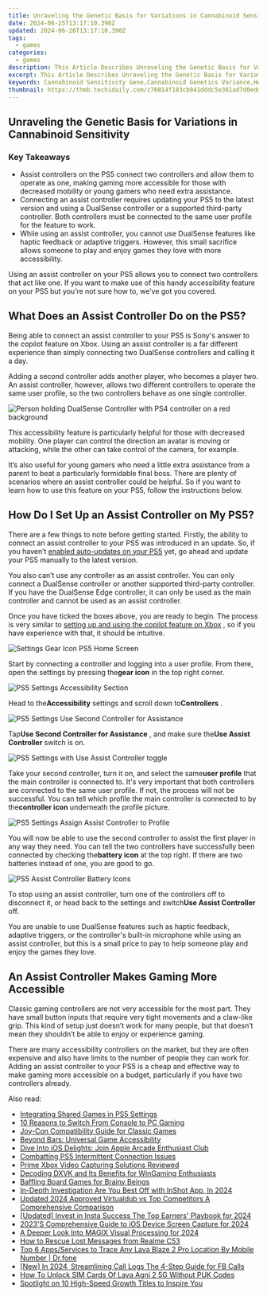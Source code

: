 ```yaml
---
title: Unraveling the Genetic Basis for Variations in Cannabinoid Sensitivity
date: 2024-06-25T13:17:10.390Z
updated: 2024-06-26T13:17:10.390Z
tags:
  - games
categories:
  - games
description: This Article Describes Unraveling the Genetic Basis for Variations in Cannabinoid Sensitivity
excerpt: This Article Describes Unraveling the Genetic Basis for Variations in Cannabinoid Sensitivity
keywords: Cannabinoid Sensitivity Gene,Cannabinoid Genetics Variance,Heritability of Cannabinoids,Cannabinoid Receptors Genetic,Genetic Differences in CB1,Genetic Variation on THC,Efficacy Gene for CBD
thumbnail: https://thmb.techidaily.com/c76014f183cb941dddc5e361ad7d0edd6dead041e02cfc6dbe8d9945052e8865.jpg
---
```


## Unraveling the Genetic Basis for Variations in Cannabinoid Sensitivity

### Key Takeaways

* Assist controllers on the PS5 connect two controllers and allow them to operate as one, making gaming more accessible for those with decreased mobility or young gamers who need extra assistance.
* Connecting an assist controller requires updating your PS5 to the latest version and using a DualSense controller or a supported third-party controller. Both controllers must be connected to the same user profile for the feature to work.
* While using an assist controller, you cannot use DualSense features like haptic feedback or adaptive triggers. However, this small sacrifice allows someone to play and enjoy games they love with more accessibility.

 Using an assist controller on your PS5 allows you to connect two controllers that act like one. If you want to make use of this handy accessibility feature on your PS5 but you’re not sure how to, we’ve got you covered.

## What Does an Assist Controller Do on the PS5?

 Being able to connect an assist controller to your PS5 is Sony's answer to the copilot feature on Xbox. Using an assist controller is a far different experience than simply connecting two DualSense controllers and calling it a day.

 Adding a second controller adds another player, who becomes a player two. An assist controller, however, allows two different controllers to operate the same user profile, so the two controllers behave as one single controller.

![Person holding DualSense Controller with PS4 controller on a red background](https://static1.makeuseofimages.com/wordpress/wp-content/uploads/2023/11/person-holding-dualsense-controller-with-ps4-controller-on-a-red-background.jpg)

 This accessibility feature is particularly helpful for those with decreased mobility. One player can control the direction an avatar is moving or attacking, while the other can take control of the camera, for example.

 It’s also useful for young gamers who need a little extra assistance from a parent to beat a particularly formidable final boss. There are plenty of scenarios where an assist controller could be helpful. So if you want to learn how to use this feature on your PS5, follow the instructions below.

## How Do I Set Up an Assist Controller on My PS5?

 There are a few things to note before getting started. Firstly, the ability to connect an assist controller to your PS5 was introduced in an update. So, if you haven’t [enabled auto-updates on your PS5](https://www.makeuseof.com/how-to-enable-ps5-auto-updates/) yet, go ahead and update your PS5 manually to the latest version.

 You also can’t use any controller as an assist controller. You can only connect a DualSense controller or another supported third-party controller. If you have the DualSense Edge controller, it can only be used as the main controller and cannot be used as an assist controller.

 Once you have ticked the boxes above, you are ready to begin. The process is very similar to [setting up and using the copilot feature on Xbox](https://www.makeuseof.com/how-to-set-up-and-use-co-pilot-on-xbox-series-xs/) , so if you have experience with that, it should be intuitive.

![Settings Gear Icon PS5 Home Screen](https://static1.makeuseofimages.com/wordpress/wp-content/uploads/2023/11/settings-gear-icon-ps5-home-screen.jpg)

 Start by connecting a controller and logging into a user profile. From there, open the settings by pressing the**gear icon** in the top right corner.

![PS5 Settings Accessibility Section](https://static1.makeuseofimages.com/wordpress/wp-content/uploads/2023/11/ps5-settings-accessibility-section.jpg)

 Head to the**Accessibility** settings and scroll down to**Controllers** .

![PS5 Settings Use Second Controller for Assistance](https://static1.makeuseofimages.com/wordpress/wp-content/uploads/2023/11/ps5-settings-use-second-controller-for-assistance.jpg)

 Tap**Use Second Controller for Assistance** , and make sure the**Use Assist Controller** switch is on.

![PS5 Settings with Use Assist Controller toggle](https://static1.makeuseofimages.com/wordpress/wp-content/uploads/2023/11/ps5-settings-use-assist-controller-switch.jpg)

 Take your second controller, turn it on, and select the same**user profile** that the main controller is connected to. It's very important that both controllers are connected to the same user profile. If not, the process will not be successful. You can tell which profile the main controller is connected to by the**controller icon** underneath the profile picture.

![PS5 Settings Assign Assist Controller to Profile](https://static1.makeuseofimages.com/wordpress/wp-content/uploads/2023/11/ps5-settings-assign-assist-controller-to-profile.jpg)

 You will now be able to use the second controller to assist the first player in any way they need. You can tell the two controllers have successfully been connected by checking the**battery icon** at the top right. If there are two batteries instead of one, you are good to go.

![PS5 Assist Controller Battery Icons](https://static1.makeuseofimages.com/wordpress/wp-content/uploads/2023/11/ps5-assist-controller-battery-icons.jpg)

 To stop using an assist controller, turn one of the controllers off to disconnect it, or head back to the settings and switch**Use Assist Controller** off.

 You are unable to use DualSense features such as haptic feedback, adaptive triggers, or the controller's built-in microphone while using an assist controller, but this is a small price to pay to help someone play and enjoy the games they love.

## An Assist Controller Makes Gaming More Accessible

 Classic gaming controllers are not very accessible for the most part. They have small button inputs that require very tight movements and a claw-like grip. This kind of setup just doesn’t work for many people, but that doesn’t mean they shouldn’t be able to enjoy or experience gaming.

 There are many accessibility controllers on the market, but they are often expensive and also have limits to the number of people they can work for. Adding an assist controller to your PS5 is a cheap and effective way to make gaming more accessible on a budget, particularly if you have two controllers already.


<ins class="adsbygoogle"
     style="display:block"
     data-ad-format="autorelaxed"
     data-ad-client="ca-pub-7571918770474297"
     data-ad-slot="1223367746"></ins>



<ins class="adsbygoogle"
     style="display:block"
     data-ad-client="ca-pub-7571918770474297"
     data-ad-slot="8358498916"
     data-ad-format="auto"
     data-full-width-responsive="true"></ins>

<span class="atpl-alsoreadstyle">Also read:</span>
<div><ul>
<li><a href="https://games-able.techidaily.com/integrating-shared-games-in-ps5-settings/"><u>Integrating Shared Games in PS5 Settings</u></a></li>
<li><a href="https://games-able.techidaily.com/10-reasons-to-switch-from-console-to-pc-gaming/"><u>10 Reasons to Switch From Console to PC Gaming</u></a></li>
<li><a href="https://games-able.techidaily.com/joy-con-compatibility-guide-for-classic-games/"><u>Joy-Con Compatibility Guide for Classic Games</u></a></li>
<li><a href="https://games-able.techidaily.com/beyond-bars-universal-game-accessibility/"><u>Beyond Bars: Universal Game Accessibility</u></a></li>
<li><a href="https://games-able.techidaily.com/dive-into-ios-delights-join-apple-arcade-enthusiast-club/"><u>Dive Into iOS Delights: Join Apple Arcade Enthusiast Club</u></a></li>
<li><a href="https://games-able.techidaily.com/combatting-ps5-intermittent-connection-issues/"><u>Combatting PS5 Intermittent Connection Issues</u></a></li>
<li><a href="https://games-able.techidaily.com/prime-xbox-video-capturing-solutions-reviewed/"><u>Prime Xbox Video Capturing Solutions Reviewed</u></a></li>
<li><a href="https://games-able.techidaily.com/decoding-dxvk-and-its-benefits-for-wingaming-enthusiasts/"><u>Decoding DXVK and Its Benefits for WinGaming Enthusiasts</u></a></li>
<li><a href="https://games-able.techidaily.com/baffling-board-games-for-brainy-beings/"><u>Baffling Board Games for Brainy Beings</u></a></li>
<li><a href="https://some-techniques.techidaily.com/in-depth-investigation-are-you-best-off-with-inshot-app-in-2024/"><u>In-Depth Investigation  Are You Best Off with InShot App, In 2024</u></a></li>
<li><a href="https://video-content-creator.techidaily.com/updated-2024-approved-virtualdub-vs-top-competitors-a-comprehensive-comparison/"><u>Updated 2024 Approved Virtualdub vs Top Competitors A Comprehensive Comparison</u></a></li>
<li><a href="https://instagram-clips.techidaily.com/updated-invest-in-insta-success-the-top-earners-playbook-for-2024/"><u>[Updated] Invest in Insta Success  The Top Earners' Playbook for 2024</u></a></li>
<li><a href="https://desktop-recording.techidaily.com/2023s-comprehensive-guide-to-ios-device-screen-capture-for-2024/"><u>2023'S Comprehensive Guide to iOS Device Screen Capture for 2024</u></a></li>
<li><a href="https://extra-lessons.techidaily.com/a-deeper-look-into-magix-visual-processing-for-2024/"><u>A Deeper Look Into MAGIX Visual Processing for 2024</u></a></li>
<li><a href="https://blog-min.techidaily.com/how-to-rescue-lost-messages-from-realme-c53-by-fonelab-android-recover-messages/"><u>How to Rescue Lost Messages from Realme C53</u></a></li>
<li><a href="https://android-location-track.techidaily.com/top-6-appsservices-to-trace-any-lava-blaze-2-pro-location-by-mobile-number-drfone-by-drfone-virtual-android/"><u>Top 6 Apps/Services to Trace Any Lava Blaze 2 Pro Location By Mobile Number | Dr.fone</u></a></li>
<li><a href="https://facebook-video-content.techidaily.com/new-in-2024-streamlining-call-logs-the-4-step-guide-for-fb-calls/"><u>[New] In 2024, Streamlining Call Logs  The 4-Step Guide for FB Calls</u></a></li>
<li><a href="https://sim-unlock.techidaily.com/how-to-unlock-sim-cards-of-lava-agni-2-5g-without-puk-codes-by-drfone-android/"><u>How To Unlock SIM Cards Of Lava Agni 2 5G Without PUK Codes</u></a></li>
<li><a href="https://youtube-videos.techidaily.com/spotlight-on-10-high-speed-growth-titles-to-inspire-you/"><u>Spotlight on 10 High-Speed Growth Titles to Inspire You</u></a></li>
</ul></div>
